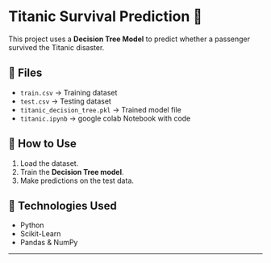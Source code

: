# Titanic Survival Prediction 🚢  
This project uses a **Decision Tree Model** to predict whether a passenger survived the Titanic disaster.

## 📂 Files
- `train.csv` → Training dataset  
- `test.csv` → Testing dataset  
- `titanic_decision_tree.pkl` → Trained model file  
- `titanic.ipynb` → google colab Notebook with code  

## 🚀 How to Use
1. Load the dataset.  
2. Train the **Decision Tree model**.  
3. Make predictions on the test data.  

## 📌 Technologies Used
- Python  
- Scikit-Learn  
- Pandas & NumPy  

---
